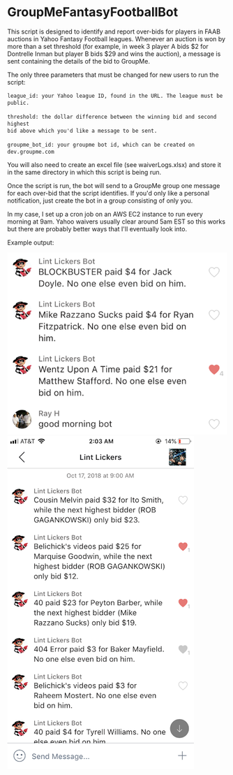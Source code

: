 # GroupMeFantasyFootballBot

This script is designed to identify and report over-bids for players in 
FAAB auctions in Yahoo Fantasy Football leagues. Whenever an auction is won
by more than a set threshold (for example, in week 3 player A bids $2 for 
Dontrelle Inman but player B bids $29 and wins the auction), a message is 
sent containing the details of the bid to GroupMe.

The only three parameters that must be changed for new users to run the script:
    
    league_id: your Yahoo league ID, found in the URL. The league must be public.
    
    threshold: the dollar difference between the winning bid and second highest 
    bid above which you'd like a message to be sent.

    groupme_bot_id: your groupme bot id, which can be created on dev.groupme.com
    
You will also need to create an excel file (see waiverLogs.xlsx) and 
store it in the same directory in which this script is being run.

Once the script is run, the bot will send to a GroupMe group one message for 
each over-bid that the script identifies. If you'd only like a personal 
notification, just create the bot in a group consisting of only you.

In my case, I set up a cron job on an AWS EC2 instance to run every morning at 9am. 
Yahoo waivers usually clear around 5am EST so this works but there are probably
better ways that I'll eventually look into.

Example output: 

![alt text](https://github.com/sameervinayak31/GroupMeFantasyFootballBot/blob/master/IMG_4985-1.png)
![alt text](https://github.com/sameervinayak31/GroupMeFantasyFootballBot/blob/master/IMG_4986.png)

